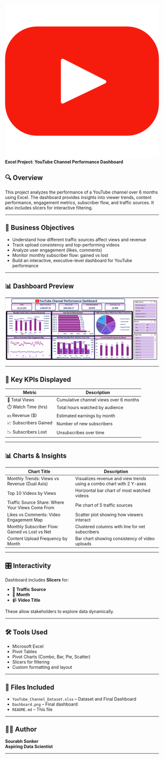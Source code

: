 ![YouTube Icon](https://github.com/Sourabh1710/YouTube-Channel-Performance-Dashboard/blob/main/youtube%20%20icon.png)
**Excel Project: YouTube Channel Performance Dashboard**


## 🔍 Overview

This project analyzes the performance of a YouTube channel over 6 months using Excel. The dashboard provides insights into viewer trends, content performance, engagement metrics, subscriber flow, and traffic sources. It also includes slicers for interactive filtering.


---

## 🧠 Business Objectives

- Understand how different traffic sources affect views and revenue
- Track upload consistency and top-performing videos
- Analyze user engagement (likes, comments)
- Monitor monthly subscriber flow: gained vs lost
- Build an interactive, executive-level dashboard for YouTube performance

---

## 📊 Dashboard Preview



![YouTube Channel Performance Dashboard](https://github.com/Sourabh1710/YouTube-Channel-Performance-Dashboard/blob/main/Dashboard.png)

---

## 📌 Key KPIs Displayed

| Metric               | Description                          |
|----------------------|--------------------------------------|
| 🎯 Total Views        | Cumulative channel views over 6 months |
| ⏱️ Watch Time (hrs)   | Total hours watched by audience     |
| 💵 Revenue ($)        | Estimated earnings by month         |
| 📈 Subscribers Gained | Number of new subscribers           |
| 📉 Subscribers Lost   | Unsubscribes over time              |

---

## 📊 Charts & Insights

| Chart Title                                            | Description                                                             |
|--------------------------------------------------------|-------------------------------------------------------------------------|
| Monthly Trends: Views vs Revenue (Dual Axis)           | Visualizes revenue and view trends using a combo chart with 2 Y-axes    |
| Top 10 Videos by Views                                 | Horizontal bar chart of most watched videos                             |
| Traffic Source Share: Where Your Views Come From       | Pie chart of 5 traffic sources                                          |
| Likes vs Comments: Video Engagement Map               | Scatter plot showing how viewers interact                              |
| Monthly Subscriber Flow: Gained vs Lost vs Net         | Clustered columns with line for net subscribers                        |
| Content Upload Frequency by Month                      | Bar chart showing consistency of video uploads                          |

---

## 🎛️ Interactivity

Dashboard includes **Slicers** for:
- 📌 **Traffic Source**
- 📅 **Month**
- 📹 **Video Title**

These allow stakeholders to explore data dynamically.

---

## 🛠️ Tools Used

- Microsoft Excel
- Pivot Tables
- Pivot Charts (Combo, Bar, Pie, Scatter)
- Slicers for filtering
- Custom formatting and layout

---

## 📂 Files Included

- `YouTube_Channel_Dataset.xlsx` – Dataset and Final Dashboard
- `Dashboard.png` – Final dashboard
- `README.md` – This file

---



## 👨‍💼 Author

**Sourabh Sonker**  
**Aspiring Data Scientist**


---

